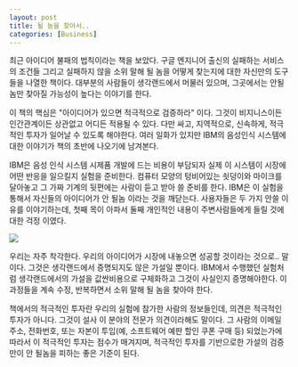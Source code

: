 ```yaml
---
layout: post
title: 될 놈을 찾아서..
categories: [Business]
---
```


최근 아이디어 불패의 법칙이라는 책을 보았다. 구글 엔지니어 출신의 실패하는 서비스의 조건들 그리고 실패하지 않을 소위 말해 될 놈을 어떻게 찾는지에 대한 자신만의 도구들을 나열한 책이다. 대부분의 사람들이 생각랜드에서 머물러 있으며, 그곳에서는 안될놈만 찾아질 가능성이 높다는 이야기를 한다.

이 책의 핵심은 "아이디어가 있으면 적극적으로 검증하라" 이다. 그것이 비지니스이든 인간관계이든 상관없고 어디든 적용될 수 있다. 다만 싸고, 지역적으로, 신속하게, 적극적인 투자가 일어날 수 있도록 해야한다. 여러 일화가 있지만 IBM의 음성인식 시스템에 대한 이야기가 책의 초반에 나오기에 남겨본다.

IBM은 음성 인식 시스템 시제품 개발에 드는 비용이 부담되자 실제 이 시스템이 시장에 어떤 반응을 일으킬지 실험을 준비한다. 컴퓨터 모양의 텅비어있는 쇳덩이와 마이크를 달아놓고 그 가짜 기계의 뒷편에는 사람이 듣고 받아 쓸 준비를 한다. IBM은 이 실험을 통해서 자신들의 아이디어가 안 될놈 이라는 것을 깨닫는다. 사용자들은 두 가지 안쓸 이유를 이야기하는데, 첫째 목이 아파서 둘째 개인적인 내용이 주변사람들에게 들릴 것에 대한 걱정 이였다.

![](/my_thoughts/images/posts/the_right_it.png)

우리는 자주 착각한다. 우리의 아이디어가 시장에 내놓으면 성공할 것이라는 것으로.. 말이다. 그것은 생각랜드에서 증명되지도 않은 가설일 뿐이다. IBM에서 수행했던 실험처럼 생각랜드에서의 가설을 값싼비용으로 구체화하고 그것이 사실인지 증명해야한다. 이 과정들을 계속 수정, 반복하면서 소위 말해 될 놈을 찾아야 한다.

책에서의 적극적인 투자란 우리의 실험에 참가한 사람의 정보들인데, 의견은 적극적인 투자가 아니다. 그것이 설사 이 분야의 전문가 의견이라해도 말이다. 그 사람의 이메일 주소, 전화번호, 또는 자본이 투입(예, 소프트웨어 예판 할인 쿠폰 구매 등) 되었는가에 따라서 이 적극적인 투자는 점수가 매겨지며, 적극적인 투자를 기반으로한 가설의 검증만이 안 될놈을 피하는 좋은 기준이 된다.
